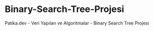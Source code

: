 # Binary-Search-Tree-Projesi
Patika.dev - Veri Yapıları ve Algoritmalar - Binary Search Tree Projesi
